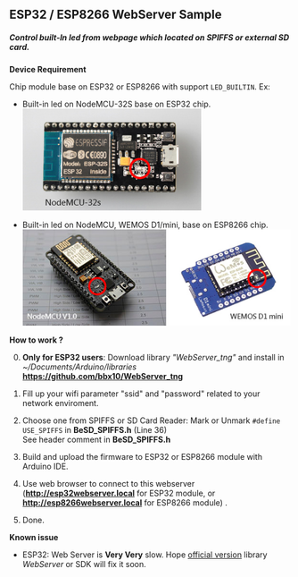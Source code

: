 ## ESP32 / ESP8266 WebServer Sample<br>
##### Control built-In led from webpage which located on SPIFFS or external SD card. #####

**Device Requirement**

Chip module base on ESP32 or ESP8266 with support `LED_BUILTIN`. Ex: 
- Built-in led on NodeMCU-32S base on ESP32 chip. <br>
![Image of ESP32](data/esp32base.jpg)

- Built-in led on NodeMCU, WEMOS D1/mini, base on ESP8266 chip.<br>
![Image of ESP8266](data/esp8266base.jpg)<br>
   
**How to work ?**
 
0. **Only for ESP32 users**: Download library *"WebServer_tng"* and install in *~/Documents/Arduino/libraries* <br>
**https://github.com/bbx10/WebServer_tng**
 
1. Fill up your wifi parameter "ssid" and "password" related to your network enviroment.
2. Choose one from SPIFFS or SD Card Reader:
   Mark or Unmark `#define USE_SPIFFS`  in **BeSD_SPIFFS.h** (Line 36)<br>
   See header comment in **BeSD_SPIFFS.h**
3. Build and upload the firmware to ESP32 or ESP8266 module with Arduino IDE.
4. Use web browser to connect to this webserver (**http://esp32webserver.local** for ESP32 module, or **http://esp8266webserver.local** for ESP8266 module) . 
5. Done.

**Known issue**
- ESP32: Web Server is **Very Very** slow. Hope [official version](https://github.com/espressif/arduino-esp32) library *WebServer* or SDK will fix it soon.


